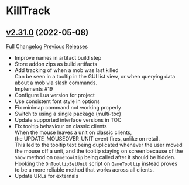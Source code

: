 # KillTrack

## [v2.31.0](https://github.com/SharpWoW/KillTrack/tree/v2.31.0) (2022-05-08)
[Full Changelog](https://github.com/SharpWoW/KillTrack/compare/v2.30.0...v2.31.0) [Previous Releases](https://github.com/SharpWoW/KillTrack/releases)

- Improve names in artifact build step  
- Store addon zips as build artifacts  
- Add tracking of when a mob was last killed  
    Can be seen in a tooltip in the GUI list view, or when querying data  
    about a mob via slash commands.  
    Implements #19  
- Configure Lua version for project  
- Use consistent font style in options  
- Fix minimap command not working properly  
- Switch to using a single package (multi-toc)  
- Update supported interface versions in TOC  
- Fix tooltip behaviour on classic clients  
    When the mouse leaves a unit on classic clients,  
    the UPDATE\_MOUSEOVER\_UNIT event fires, unlike on retail.  
    This led to the tooltip text being duplicated whenever the user moved  
    the mouse off a unit, and the tooltip staying on screen because of the  
    `Show` method on `GameTooltip` being called after it should be hidden.  
    Hooking the `OnTooltipSetUnit` script on `GameTooltip` instead proves  
    to be a more reliable method that works across all clients.  
- Update URLs for externals  
